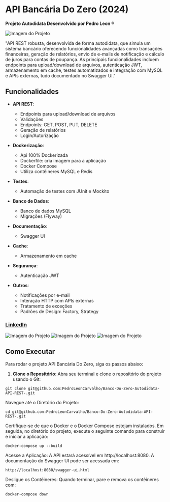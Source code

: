 # API Bancária Do Zero (2024)

**Projeto Autodidata Desenvolvido por Pedro Leon ®**

![Imagem do Projeto](https://github.com/user-attachments/assets/38e5983d-c4c8-495d-8135-d1e023591da1)

"API REST robusta, desenvolvida de forma autodidata, que simula um sistema bancário oferecendo funcionalidades avançadas como transações financeiras, geração de relatórios, envio de e-mails de notificação e cálculo de juros para contas de poupança. As principais funcionalidades incluem endpoints para upload/download de arquivos, autenticação JWT, armazenamento em cache, testes automatizados e integração com MySQL e APIs externas, tudo documentado no Swagger UI."

## Funcionalidades

- **API REST**:
  - Endpoints para upload/download de arquivos
  - Validações
  - Endpoints: GET, POST, PUT, DELETE
  - Geração de relatórios
  - Login/Autorização

- **Dockerização**:
  - Api 100% Dockerizada 
  - Dockerfile: cria imagem para a aplicação
  - Docker Compose
  - Utiliza contêineres MySQL e Redis

- **Testes**:
  - Automação de testes com JUnit e Mockito

- **Banco de Dados**:
  - Banco de dados MySQL
  - Migrações (Flyway)

- **Documentação**:
  - Swagger UI

- **Cache**:
  - Armazenamento em cache

- **Segurança**:
  - Autenticação JWT

- **Outros**:
  - Notificações por e-mail
  - Interação HTTP com APIs externas
  - Tratamento de exceções
  - Padrões de Design: Factory, Strategy

### [LinkedIn](https://www.linkedin.com/in/pedro-leon-carvalho)

![Imagem do Projeto](https://github.com/user-attachments/assets/5cbec450-6a37-47a5-90ab-1d3fed7715a2)
![Imagem do Projeto](https://github.com/user-attachments/assets/26b94e48-2102-4f21-97ff-d9c74e2658ed)
![Imagem do Projeto](https://github.com/user-attachments/assets/d410656b-b84a-4980-b7a7-771012a4b9df)

## Como Executar

Para rodar o projeto API Bancária Do Zero, siga os passos abaixo:

1. **Clone o Repositório**:
   Abra seu terminal e clone o repositório do projeto usando o Git:
 
```git clone git@github.com:PedroLeonCarvalho/Banco-Do-Zero-Autodidata-API-REST-.git```

Navegue até o Diretório do Projeto:

```cd git@github.com:PedroLeonCarvalho/Banco-Do-Zero-Autodidata-API-REST-.git```

Certifique-se de que o Docker e o Docker Compose estejam instalados. Em seguida, no diretório do projeto, execute o seguinte comando para construir e iniciar a aplicação:

```docker-compose up --build```

Acesse a Aplicação: A API estará acessível em http://localhost:8080. A documentação do Swagger UI pode ser acessada em:

```http://localhost:8080/swagger-ui.html```

Desligue os Contêineres: Quando terminar, pare e remova os contêineres com:

```docker-compose down```



   
